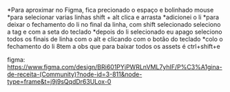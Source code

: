 *Para aproximar no Figma, fica precionado o espaço e bolinhado mouse
*para selecionar varias linhas shift + alt clica e arrasta
*adicionei o li
*para deixar o fechamento do li no final da linha, com shift selecionado seleciono a tag e com a seta do teclado 
*depois do li selecionado eu apago seleciono todos os finais de linha com o alt e clicando com o botão do teclado
*colo o fechamento do li
8tem a obs que para baixar todos os assets é ctrl+shift+e


figma:
https://www.figma.com/design/BRi601PYjPWRLnVML7yhIF/P%C3%A1gina-de-receita-(Community)?node-id=3-811&node-type=frame&t=j9j9sQqdDr63ULox-0